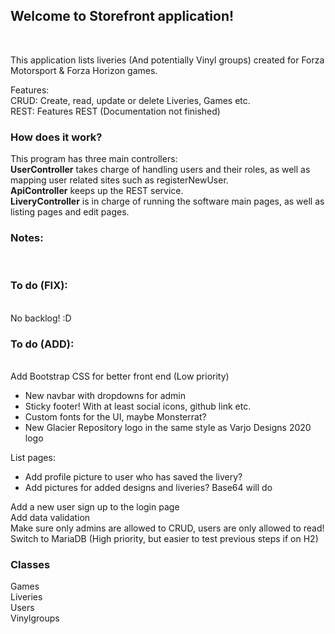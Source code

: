 <h2>Welcome to Storefront application!  </h2><br>

<p>This application lists liveries (And potentially Vinyl groups) created for Forza Motorsport & Forza Horizon games. </p>

Features: <br>
CRUD: Create, read, update or delete Liveries, Games etc. <br>
REST: Features REST (Documentation not finished) <br>


<h3> How does it work? </h3>
<p> This program has three main controllers: <br>
  <b>UserController</b> takes charge of handling users and their roles, as well as mapping user related sites such as registerNewUser. <br>
  <b>ApiController</b> keeps up the REST service. <br>
  <b>LiveryController</b> is in charge of running the software main pages, as well as listing pages and edit pages.<br>

<h3>Notes: </h3><br>


<h3>To do (FIX): </h3><br>
No backlog! :D

<h3>To do (ADD): </h3><br>
Add Bootstrap CSS for better front end (Low priority) <br>
<ul>
  <li>New navbar with dropdowns for admin</li>
  <li>Sticky footer! With at least social icons, github link etc.</li>
  <li>Custom fonts for the UI, maybe Monsterrat?</li>
  <li>New Glacier Repository logo in the same style as Varjo Designs 2020 logo</li>
</ul>
List pages:
<ul>
  <li>Add profile picture to user who has saved the livery?</li>
  <li>Add pictures for added designs and liveries? Base64 will do</li>
</ul>
Add a new user sign up to the login page <br>
Add data validation <br>
Make sure only admins are allowed to CRUD, users are only allowed to read! <br>
Switch to MariaDB (High priority, but easier to test previous steps if on H2) <br>


<h3> Classes </h3>
Games<br>
Liveries<br>
Users<br>
Vinylgroups<br>
